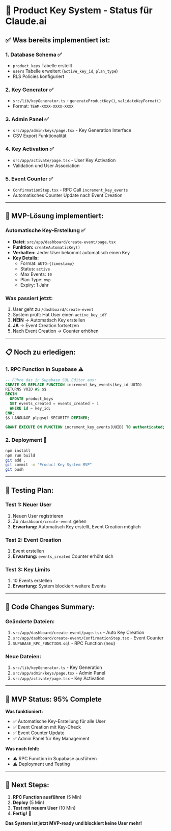 # 🔑 Product Key System - Status für Claude.ai

## ✅ **Was bereits implementiert ist:**

### 1. **Database Schema** ✅
- `product_keys` Tabelle erstellt
- `users` Tabelle erweitert (`active_key_id`, `plan_type`)
- RLS Policies konfiguriert

### 2. **Key Generator** ✅
- `src/lib/keyGenerator.ts` - `generateProductKey()`, `validateKeyFormat()`
- Format: `TEAM-XXXX-XXXX-XXXX`

### 3. **Admin Panel** ✅
- `src/app/admin/keys/page.tsx` - Key Generation Interface
- CSV Export Funktionalität

### 4. **Key Activation** ✅
- `src/app/activate/page.tsx` - User Key Activation
- Validation und User Association

### 5. **Event Counter** ✅
- `ConfirmationStep.tsx` - RPC Call `increment_key_events`
- Automatisches Counter Update nach Event Creation

---

## 🚀 **MVP-Lösung implementiert:**

### **Automatische Key-Erstellung** ✅
- **Datei:** `src/app/dashboard/create-event/page.tsx`
- **Funktion:** `createAutomaticKey()`
- **Verhalten:** Jeder User bekommt automatisch einen Key
- **Key Details:**
  - Format: `AUTO-{timestamp}`
  - Status: `active`
  - Max Events: `10`
  - Plan Type: `mvp`
  - Expiry: 1 Jahr

### **Was passiert jetzt:**
1. User geht zu `/dashboard/create-event`
2. System prüft: Hat User einen `active_key_id`?
3. **NEIN** → Automatisch Key erstellen
4. **JA** → Event Creation fortsetzen
5. Nach Event Creation → Counter erhöhen

---

## 📋 **Noch zu erledigen:**

### 1. **RPC Function in Supabase** ⚠️
```sql
-- Führe das in Supabase SQL Editor aus:
CREATE OR REPLACE FUNCTION increment_key_events(key_id UUID)
RETURNS VOID AS $$
BEGIN
  UPDATE product_keys 
  SET events_created = events_created + 1
  WHERE id = key_id;
END;
$$ LANGUAGE plpgsql SECURITY DEFINER;

GRANT EXECUTE ON FUNCTION increment_key_events(UUID) TO authenticated;
```

### 2. **Deployment** 🚀
```bash
npm install
npm run build
git add .
git commit -m "Product Key System MVP"
git push
```

---

## 🧪 **Testing Plan:**

### **Test 1: Neuer User**
1. Neuen User registrieren
2. Zu `/dashboard/create-event` gehen
3. **Erwartung:** Automatisch Key erstellt, Event Creation möglich

### **Test 2: Event Creation**
1. Event erstellen
2. **Erwartung:** `events_created` Counter erhöht sich

### **Test 3: Key Limits**
1. 10 Events erstellen
2. **Erwartung:** System blockiert weitere Events

---

## 🔧 **Code Changes Summary:**

### **Geänderte Dateien:**
1. `src/app/dashboard/create-event/page.tsx` - Auto Key Creation
2. `src/app/dashboard/create-event/ConfirmationStep.tsx` - Event Counter
3. `SUPABASE_RPC_FUNCTION.sql` - RPC Function (neu)

### **Neue Dateien:**
1. `src/lib/keyGenerator.ts` - Key Generation
2. `src/app/admin/keys/page.tsx` - Admin Panel
3. `src/app/activate/page.tsx` - Key Activation

---

## 🎯 **MVP Status: 95% Complete**

**Was funktioniert:**
- ✅ Automatische Key-Erstellung für alle User
- ✅ Event Creation mit Key-Check
- ✅ Event Counter Update
- ✅ Admin Panel für Key Management

**Was noch fehlt:**
- ⚠️ RPC Function in Supabase ausführen
- ⚠️ Deployment und Testing

---

## 🚀 **Next Steps:**

1. **RPC Function ausführen** (5 Min)
2. **Deploy** (5 Min)
3. **Test mit neuem User** (10 Min)
4. **Fertig!** 🎉

**Das System ist jetzt MVP-ready und blockiert keine User mehr!**
